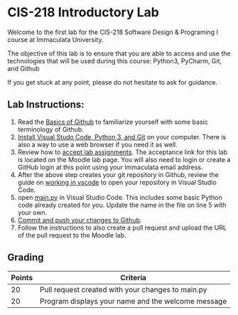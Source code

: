 # CIS-218 Introductory Lab

Welcome to the first lab for the CIS-218 Software Design & Programing I course at Immaculata University.

The objective of this lab is to ensure that you are able to access and use the technologies that will be used during this course: Python3, PyCharm, Git, and Github

If you get stuck at any point, please do not hesitate to ask for guidance.


## Lab Instructions:

1. Read the [Basics of Github](basics-of-github.md) to familiarize yourself with some basic terminology of Github.
2. [Install Visual Studo Code, Python 3, and Git](software-installation.md) on your computer. There is also a way to use a web browser if you need it as well.
3. Review how to [accept lab assignments](accepting-assignments.md). 
   The acceptance link for this lab is located on the Moodle lab page. You will also need to login or create a GitHub login at this point using your Immaculata email address.
4. After the above step creates your git repository in Github, review the guide on [working in vscode](working-in-vscode.md) to open your repository in Visual Studio Code.
5. open [main.py](main.py) in Visual Studio Code. This includes some basic Python code already created for you. Update the name in the file on line 5 with your own.
7. [Commit and push your changes to Github](saving-work-in-git.md).
8. Follow the instructions to also create a pull request and upload the URL of the pull request to the Moodle lab.

## Grading

| Points | Criteria                                           |
| ------ | -------------------------------------------------- |
| 20     | Pull request created with your changes to main.py  |
| 20     | Program displays your name and the welcome message |
